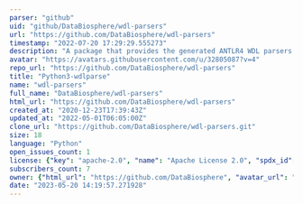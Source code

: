 ```yaml
---
parser: "github"
uid: "github/DataBiosphere/wdl-parsers"
url: "https://github.com/DataBiosphere/wdl-parsers"
timestamp: "2022-07-20 17:29:29.555273"
description: "A package that provides the generated ANTLR4 WDL parsers for Python."
avatar: "https://avatars.githubusercontent.com/u/32805087?v=4"
repo_url: "https://github.com/DataBiosphere/wdl-parsers"
title: "Python3-wdlparse"
name: "wdl-parsers"
full_name: "DataBiosphere/wdl-parsers"
html_url: "https://github.com/DataBiosphere/wdl-parsers"
created_at: "2020-12-23T17:39:43Z"
updated_at: "2022-05-01T06:05:00Z"
clone_url: "https://github.com/DataBiosphere/wdl-parsers.git"
size: 18
language: "Python"
open_issues_count: 1
license: {"key": "apache-2.0", "name": "Apache License 2.0", "spdx_id": "Apache-2.0", "url": "https://api.github.com/licenses/apache-2.0", "node_id": "MDc6TGljZW5zZTI="}
subscribers_count: 7
owner: {"html_url": "https://github.com/DataBiosphere", "avatar_url": "https://avatars.githubusercontent.com/u/32805087?v=4", "login": "DataBiosphere", "type": "Organization"}
date: "2023-05-20 14:19:57.271928"
---
```

